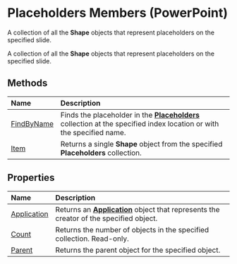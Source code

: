 
# Placeholders Members (PowerPoint)
A collection of all the  **Shape** objects that represent placeholders on the specified slide.

A collection of all the  **Shape** objects that represent placeholders on the specified slide.


## Methods



|**Name**|**Description**|
|:-----|:-----|
|[FindByName](8911f52e-b544-4246-8b75-8af3650da4de.md)|Finds the placeholder in the  **[Placeholders](d16e06e4-185a-1b99-52a7-4787a4990684.md)** collection at the specified index location or with the specified name.|
|[Item](744459ec-8122-6b3b-b458-6c1876db217b.md)|Returns a single  **Shape** object from the specified **Placeholders** collection.|

## Properties



|**Name**|**Description**|
|:-----|:-----|
|[Application](32e34636-ee45-f8bb-4ab2-84fc1d418f7e.md)|Returns an  **[Application](978c2b99-4271-b953-4283-73b5f3d96f41.md)** object that represents the creator of the specified object.|
|[Count](8f20feee-b574-a5f1-1499-655495056178.md)|Returns the number of objects in the specified collection. Read-only.|
|[Parent](216faab2-d0cc-1967-3b96-32bdea5a9b72.md)|Returns the parent object for the specified object.|
